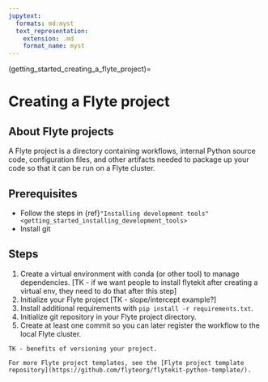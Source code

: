 ```yaml
---
jupytext:
  formats: md:myst
  text_representation:
    extension: .md
    format_name: myst
---
```


(getting_started_creating_a_flyte_project)=

# Creating a Flyte project

## About Flyte projects

A Flyte project is a directory containing workflows, internal Python source code, configuration files, and other artifacts needed to package up your code so that it can be run on a Flyte cluster.

## Prerequisites

* Follow the steps in {ref}`"Installing development tools" <getting_started_installing_development_tools>`
* Install git

## Steps

1. Create a virtual environment with conda (or other tool) to manage dependencies. [TK - if we want people to install flytekit after creating a virtual env, they need to do that after this step]
2. Initialize your Flyte project [TK - slope/intercept example?]
3. Install additional requirements with `pip install -r requirements.txt`.
4. Initialize git repository in your Flyte project directory.
5. Create at least one commit so you can later register the workflow to the local Flyte cluster.

```{note}
TK - benefits of versioning your project.
```

```{note}
For more Flyte project templates, see the [Flyte project template repository](https://github.com/flyteorg/flytekit-python-template/).
```
